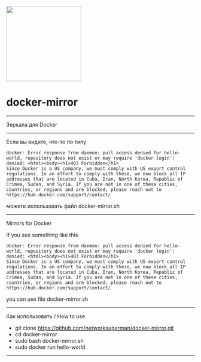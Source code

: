 <img src="https://asperti.com/2019/docker-proxy/docker-mirror_hubd455014c85183ff24ec394554f2ef72_19941_2c6d91dad0ef9962a143890ce79bab34.webp" width="200" height="200">

# docker-mirror
______________
Зеркала для Docker
______________
Если вы видите, что-то по типу
```
docker: Error response from daemon: pull access denied for hello-world, repository does not exist or may require 'docker login': denied: <html><body><h1>403 Forbidden</h1>
Since Docker is a US company, we must comply with US export control regulations. In an effort to comply with these, we now block all IP addresses that are located in Cuba, Iran, North Korea, Republic of Crimea, Sudan, and Syria. If you are not in one of these cities, countries, or regions and are blocked, please reach out to https://hub.docker.com/support/contact/
```
можете использовать файл docker-mirror.sh 
______________
Mirrors for Docker

If you see something like this
```
docker: Error response from daemon: pull access denied for hello-world, repository does not exist or may require 'docker login': denied: <html><body><h1>403 Forbidden</h1>
Since Docker is a US company, we must comply with US export control regulations. In an effort to comply with these, we now block all IP addresses that are located in Cuba, Iran, North Korea, Republic of Crimea, Sudan, and Syria. If you are not in one of these cities, countries, or regions and are blocked, please reach out to https://hub.docker.com/support/contact/
```
you can use file docker-mirror.sh 
______________
Как использовать / How to use

- git clone https://github.com/networksuperman/docker-mirror.git
- cd docker-mirror
- sudo bash docker-mirror.sh
- sudo docker run hello-world
______________


